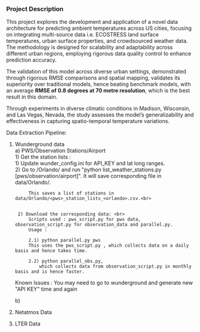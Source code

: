 ### Project Description
This project explores the development and application of a novel data architecture
for predicting ambient temperatures across US cities, focusing on integrating
multi-source data i.e. ECOSTRESS land surface temperatures, urban surface properties,
and crowdsourced weather data. The methodology is designed for scalability and
adaptability across different urban regions, employing rigorous data quality control
to enhance prediction accuracy. 

The validation of this model across diverse urban
settings, demonstrated through rigorous RMSE comparisons and spatial mapping,
validates its superiority over traditional models, hence beating benchmark models, with an average **RMSE of 0.8 degrees at 70 metre resolution**, which is the best result in this domain.

Through experiments in diverse climatic conditions in Madison, Wisconsin, and Las Vegas, Nevada, the study assesses
the model’s generalizability and effectiveness in capturing spatio-temporal temperature variations.

Data Extraction Pipeline:
1) Wunderground data <br>
    a) PWS/Observation Stations/Airport<br>
        1) Get the station lists : <br>
            1) Update wunder_config.ini for API_KEY and lat long ranges.<br>
            2) Go to /Orlando/ and run "python list_weather_stations.py [pws/observation/airport]". It will save corresponding file in  data/Orlando/. <br>

            This saves a list of stations in data/Orlando/<pws>_station_lists_<orlando>.csv.<br>


        2) Download the corresponding data: <br>
            Scripts used : pws_script.py for pws data, observation_script.py for observation_data and parallel.py.
            Usage : 
    
            2.1) python parallel.py pws 
            This uses the pws_script.py , which collects data on a daily basis and hence takes time.

            2.2) python parallel_obs.py, 
                which collects data from observation_script.py in monthly basis and is hence faster.

    Known Issues : You may need to go to wunderground and generate new "API KEY" time and again

    b) 
    
    
2) Netatmos Data

3) LTER Data
